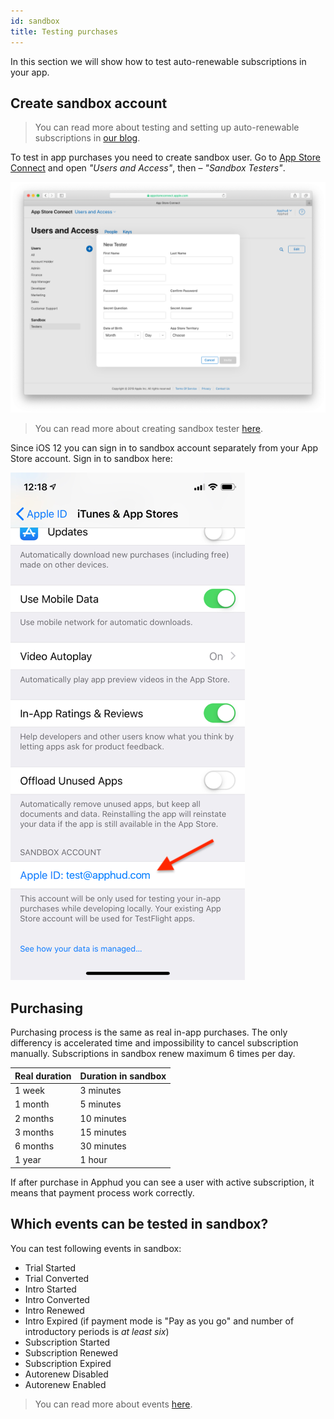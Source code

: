 ```yaml
---
id: sandbox
title: Testing purchases
---
```

In this section we will show how to test auto-renewable subscriptions in your app.

## Create sandbox account

> You can read more about testing and setting up auto-renewable subscriptions in <a href="https://blog.apphud.com/ru/swift-tutorial-subscriptions-ru/" target="_blank">our blog</a>.

To test in app purchases you need to create sandbox user. Go to <a href="https://appstoreconnect.apple.com/" target="_blank">App Store Connect</a> and open *"Users and Access"*, then – *"Sandbox Testers"*.

![](assets/appstoreconnect-add-tester.png)

> You can read more about creating sandbox tester <a href="https://help.apple.com/app-store-connect/#/dev8b997bee1" target="_blank">here</a>.
>

Since iOS 12 you can sign in to sandbox account separately from your App Store account. Sign in to sandbox here:

![ios-sandbox-account](assets/ios-sandbox-account.png) 

## Purchasing

Purchasing process is the same as real in-app purchases. The only differency is accelerated time and impossibility to cancel subscription manually. Subscriptions in sandbox renew maximum 6 times per day.

| **Real duration** | **Duration in sandbox** |
| ----------------- | ----------------------- |
| 1 week            | 3 minutes               |
| 1 month           | 5 minutes               |
| 2 months          | 10 minutes              |
| 3 months          | 15 minutes              |
| 6 months          | 30 minutes              |
| 1 year            | 1 hour                  |

If after purchase in Apphud you can see a user with active subscription, it means that payment process work correctly.

## Which events can be tested in sandbox?

You can test following events in sandbox:

- Trial Started
- Trial Converted
- Intro Started
- Intro Converted
- Intro Renewed
- Intro Expired (if payment mode is "Pay as you go" and number of introductory periods is *at least six*)
- Subscription Started
- Subscription Renewed
- Subscription Expired
- Autorenew Disabled
- Autorenew Enabled

> You can read more about events [here](events.md).

